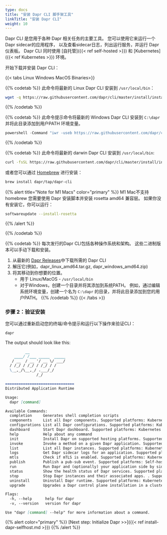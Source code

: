 ```yaml
---
type: docs
title: "安装 Dapr CLI 脚手架工具"
linkTitle: "安装 Dapr CLI"
weight: 10
---
```


Dapr CLI 是您用于各种 Dapr 相关任务的主要工具。 您可以使用它来运行一个Dapr sidecar的应用程序， 以及查看sidecar日志，列出运行服务，并运行 Dapr 仪表板。 Dapr CLI 同时使用 [自托管]({{< ref self-hosted >}}) 和 [Kubernetes]({{< ref Kubernetes >}}) 环境。

开始下载并安装 Dapr CLI：

{{< tabs Linux Windows MacOS Binaries>}}

{{% codetab %}}
此命令将最新的 Linux Dapr CLI 安装到 `/usr/local/bin`：
```bash
wget -q https://raw.githubusercontent.com/dapr/cli/master/install/install.sh -O - | /bin/bash
```
{{% /codetab %}}

{{% codetab %}}
此命令提示命令将最新的 Windows Dapr CLI 安装到 `C:\dapr` 并将此目录添加到用户PATH 环境变量。
```powershell
powershell -Command "iwr -useb https://raw.githubusercontent.com/dapr/cli/master/install/install.ps1 | iex"
```
{{% /codetab %}}

{{% codetab %}}
此命令将最新的 darwin Dapr CLI 安装到 `/usr/local/bin`:
```bash
curl -fsSL https://raw.githubusercontent.com/dapr/cli/master/install/install.sh | /bin/bash
```

或者您可以通过 [Homebrew](https://brew.sh) 进行安装：
```bash
brew install dapr/tap/dapr-cli
```

{{% alert title="Note for M1 Macs" color="primary" %}}
M1 Mac不支持homebrew 您需要使用 Dapr 安装脚本并安装 rosetta amd64 兼容层。 如果你没有安装它，你可以运行：

```bash
softwareupdate --install-rosetta
```

{{% /alert %}}


{{% /codetab %}}

{{% codetab %}}
每次发行的Dapr CLI包括各种操作系统和架构。 这些二进制版本可以手动下载和安装。

1. 从最新的 [Dapr Releases](https://github.com/dapr/cli/releases)中下载所需的 Dapr CLI
2. 解压它(例如，dapr_linux_amd64.tar.gz, dapr_windows_amd64.zip)
3. 将其移动到你想要的位置。
   - 用于 Linux/MacOS - `/usr/local/bin`
   - 对于Windows，创建一个目录并将其添加到系统PATH。 例如，通过编辑系统环境变量，创建一个名为 `C:\dapr` 的目录，并将此目录添加到您的用户PATH。
{{% /codetab %}}
{{< /tabs >}}


### 步骤 2：验证安装

您可以通过重新启动您的终端/命令提示和运行以下操作来验证CLI：

```bash
dapr
```

The output should look like this:


```md
         __                
    ____/ /___ _____  _____
   / __  / __ '/ __ \/ ___/
  / /_/ / /_/ / /_/ / /    
  \__,_/\__,_/ .___/_/     
              /_/            

===============================
Distributed Application Runtime

Usage:
  dapr [command]

Available Commands:
  completion     Generates shell completion scripts
  components     List all Dapr components. Supported platforms: Kubernetes
  configurations List all Dapr configurations. Supported platforms: Kubernetes
  dashboard      Start Dapr dashboard. Supported platforms: Kubernetes and self-hosted
  help           Help about any command
  init           Install Dapr on supported hosting platforms. Supported platforms: Kubernetes and self-hosted
  invoke         Invoke a method on a given Dapr application. Supported platforms: Self-hosted
  list           List all Dapr instances. Supported platforms: Kubernetes and self-hosted
  logs           Get Dapr sidecar logs for an application. Supported platforms: Kubernetes
  mtls           Check if mTLS is enabled. Supported platforms: Kubernetes
  publish        Publish a pub-sub event. Supported platforms: Self-hosted
  run            Run Dapr and (optionally) your application side by side. Supported platforms: Self-hosted
  status         Show the health status of Dapr services. Supported platforms: Kubernetes
  stop           Stop Dapr instances and their associated apps. . Supported platforms: Self-hosted
  uninstall      Uninstall Dapr runtime. Supported platforms: Kubernetes and self-hosted
  upgrade        Upgrades a Dapr control plane installation in a cluster. Supported platforms: Kubernetes

Flags:
  -h, --help      help for dapr
  -v, --version   version for dapr

Use "dapr [command] --help" for more information about a command.
```
{{% alert color="primary" %}}
[Next step: Initialize Dapr >>]({{< ref install-dapr-selfhost.md >}})
{{% /alert %}}

